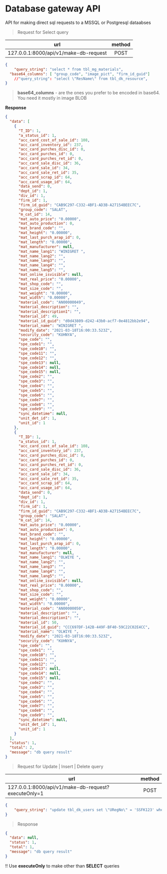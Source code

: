 # Database gateway API

API for making direct sql requests to a MSSQL or Postgresql dataabses

> Request for Select query

| url                                   | method |
| ------------------------------------- | :----: |
| 127.0.0.1:8000/api/v1/make-db-request |  POST  |

```json
{
	"query_string": "select * from tbl_mg_materials",
  "base64_columns": [ "group_code", "image_pict", "firm_id_guid"]
	//"query_string": "select \"ResName\" from tbl_dk_resource",
}
```

> **base64_columns** - are the ones you prefer to be encoded in base64. You need it mostly in image BLOB

**Response**
```json
{
  "data": [
    {
      "T_ID": 1,
      "a_status_id": 1,
      "acc_card_cost_of_sale_id": 108,
      "acc_card_inventory_id": 237,
      "acc_card_purches_disc_id": 0,
      "acc_card_purches_id": 0,
      "acc_card_purches_ret_id": 0,
      "acc_card_sale_disc_id": 36,
      "acc_card_sale_id": 34,
      "acc_card_sale_ret_id": 35,
      "acc_card_scrap_id": 64,
      "acc_card_usage_id": 64,
      "data_send": 0,
      "dept_id": 1,
      "div_id": 1,
      "firm_id": 1,
      "firm_id_guid": "CAB9C297-C332-4BF1-AD3B-A27154BEEC7C",
      "group_code": "SALAT",
      "m_cat_id": 14,
      "mat_auto_price": "0.00000",
      "mat_auto_production": 0,
      "mat_brand_code": "",
      "mat_height": "0.00000",
      "mat_last_purch_arap_id": 0,
      "mat_length": "0.00000",
      "mat_manufacturer": null,
      "mat_name_lang1": "WINIGRET ",
      "mat_name_lang2": "",
      "mat_name_lang3": "",
      "mat_name_lang4": "",
      "mat_name_lang5": "",
      "mat_online_isvisible": null,
      "mat_real_price": "0.00000",
      "mat_shop_code": "",
      "mat_size_code": "",
      "mat_weight": "0.00000",
      "mat_width": "0.00000",
      "material_code": "AN00000049",
      "material_description": "",
      "material_description1": "",
      "material_id": 49,
      "material_id_guid": "d0d43809-d242-43b0-acf7-0e4812bb2e94",
      "material_name": "WINIGRET ",
      "modify_date": "2021-03-18T16:00:33.523Z",
      "security_code": "KUHNYA",
      "spe_code": "",
      "spe_code1": "",
      "spe_code10": "",
      "spe_code11": "",
      "spe_code12": "",
      "spe_code13": null,
      "spe_code14": null,
      "spe_code15": null,
      "spe_code2": "",
      "spe_code3": "",
      "spe_code4": "",
      "spe_code5": "",
      "spe_code6": "",
      "spe_code7": "",
      "spe_code8": "",
      "spe_code9": "",
      "sync_datetime": null,
      "unit_det_id": 1,
      "unit_id": 1
    },
    {
      "T_ID": 1,
      "a_status_id": 1,
      "acc_card_cost_of_sale_id": 108,
      "acc_card_inventory_id": 237,
      "acc_card_purches_disc_id": 0,
      "acc_card_purches_id": 0,
      "acc_card_purches_ret_id": 0,
      "acc_card_sale_disc_id": 36,
      "acc_card_sale_id": 34,
      "acc_card_sale_ret_id": 35,
      "acc_card_scrap_id": 64,
      "acc_card_usage_id": 64,
      "data_send": 0,
      "dept_id": 1,
      "div_id": 1,
      "firm_id": 1,
      "firm_id_guid": "CAB9C297-C332-4BF1-AD3B-A27154BEEC7C",
      "group_code": "SALAT",
      "m_cat_id": 14,
      "mat_auto_price": "0.00000",
      "mat_auto_production": 0,
      "mat_brand_code": "",
      "mat_height": "0.00000",
      "mat_last_purch_arap_id": 0,
      "mat_length": "0.00000",
      "mat_manufacturer": null,
      "mat_name_lang1": "OLWIYE ",
      "mat_name_lang2": "",
      "mat_name_lang3": "",
      "mat_name_lang4": "",
      "mat_name_lang5": "",
      "mat_online_isvisible": null,
      "mat_real_price": "0.00000",
      "mat_shop_code": "",
      "mat_size_code": "",
      "mat_weight": "0.00000",
      "mat_width": "0.00000",
      "material_code": "AN00000050",
      "material_description": "",
      "material_description1": "",
      "material_id": 50,
      "material_id_guid": "CCC697DF-142B-449F-BF40-59C22C02E4CC",
      "material_name": "OLWIYE ",
      "modify_date": "2021-03-18T16:00:33.523Z",
      "security_code": "KUHNYA",
      "spe_code": "",
      "spe_code1": "",
      "spe_code10": "",
      "spe_code11": "",
      "spe_code12": "",
      "spe_code13": null,
      "spe_code14": null,
      "spe_code15": null,
      "spe_code2": "",
      "spe_code3": "",
      "spe_code4": "",
      "spe_code5": "",
      "spe_code6": "",
      "spe_code7": "",
      "spe_code8": "",
      "spe_code9": "",
      "sync_datetime": null,
      "unit_det_id": 1,
      "unit_id": 1
    }
  ],
  "status": 1,
  "total": 2,
  "message": "db query result"
}
```


> Request for Update | Insert | Delete query

| url                                                 | method |
| --------------------------------------------------- | :----: |
| 127.0.0.1:8000/api/v1/make-db-request?executeOnly=1 |  POST  |

```json
{
	"query_string": "update tbl_dk_users set \"URegNo\" = 'SSFK123' where \"UId\" = 1"
}
```
> Response

```json
{
  "data": null,
  "status": 1,
  "total": 1,
  "message": "db query result"
}
```

!! Use **executeOnly** to make other than **SELECT** queries